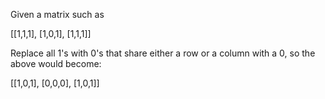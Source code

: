 Given a matrix such as 

[[1,1,1], [1,0,1], [1,1,1]]

Replace all 1's with 0's that share either a row or a column with a 0, so the above would become:

[[1,0,1], [0,0,0], [1,0,1]]
 

